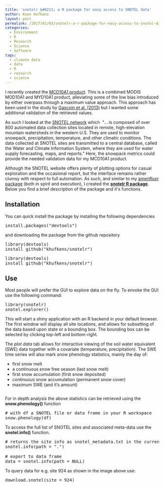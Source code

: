 ```yaml
---
title: 'snotelr &#8211; a R package for easy access to SNOTEL data'
author: Koen Hufkens
layout: post
permalink: /2017/01/03/snotelr-a-r-package-for-easy-access-to-snotel-data/
categories:
  - Environment
  - R
  - Research
  - Science
  - Software
tags:
  - climate data
  - data
  - R
  - research
  - science
---
```

I recently created the <a href="https://khufkens.github.io/MCD10A1">MCD10A1 product</a>. This is a combined MODIS MOD10A1 and MYD10A1 product, alleviating some of the low bias introduced by either overpass through a maximum value approach. This approach has been used in the study by <a href="http://www.sciencedirect.com/science/article/pii/S0309170812002953">Gascoin et al. (2013)</a> but I wanted some additional validation of the retrieved values.

As such I looked at the <a href="http://www.wcc.nrcs.usda.gov/about/mon_automate.html">SNOTEL network</a> which  "... is composed of over 800 automated data collection sites located in remote, high-elevation mountain watersheds in the western U.S. They are used to monitor snowpack, precipitation, temperature, and other climatic conditions. The data collected at SNOTEL sites are transmitted to a central database, called the Water and Climate Information System, where they are used for water supply forecasting, maps, and reports." Here, the snowpack metrics could provide the needed validation data for my MCD10A1 product.

Although the SNOTEL website offers plenty of plotting options for casual exploration and the occasional report, but the interface remains rather clumsy with respect to full automation. As such, and similar to my <a href="http://www.khufkens.com/2016/03/11/amerifluxr-a-r-toolbox-to-facilitate-ameriflux-level2-data-exploration/">amerifluxr package</a> (both in spirit and execution), I created the <strong><a href="https://khufkens.github.io/snotelr/">snotelr R package</a></strong>. Below you find a brief description of the package and it's functions.
<h2 id="installation">Installation</h2>
You can quick install the package by installing the following dependencies
<pre class="lang:default decode:true ">install.packages("devtools")</pre>
and downloading the package from the github repository
<pre class="lang:default decode:true">library(devtools)
install_github("khufkens/snotelr")
</pre>
<pre class="lang:default decode:true">library(devtools)
install_github("khufkens/snotelr")
</pre>
<h2 id="use">Use</h2>
Most people will prefer the GUI to explore data on the fly. To envoke the GUI use the following command:
<pre class="lang:default decode:true">library(snotelr)
snotel.explorer()</pre>
This will start a shiny application with an R backend in your default browser. The first window will display all site locations, and allows for subsetting of the data based upon state or a bounding box. The bounding box can be selected by clicking top-left and bottom-right.

<img src="https://farm1.staticflickr.com/325/31266804673_131c3e8898_b_d.jpg" alt="" />

The <em>plot data</em> tab allows for interactive viewing of the soil water equivalent (SWE) data together with a covariate (temperature, precipitation). The SWE time series will also mark snow phenology statistics, mainly the day of:
<ul>
 	<li>first snow melt</li>
 	<li>a continuous snow free season (last snow melt)</li>
 	<li>first snow accumulation (first snow deposited)</li>
 	<li>continuous snow accumulation (permanent snow cover)</li>
 	<li>maximum SWE (and it’s amount)</li>
</ul>
<img src="https://farm1.staticflickr.com/429/31959389961_90723239f3_b_d.jpg" alt="" />

For in depth analysis the above statistics can be retrieved using the <strong>snow.phenology()</strong> function
<pre class="lang:default decode:true "># with df a SNOTEL file or data frame in your R workspace
snow.phenology(df)</pre>
To access the full list of SNOTEL sites and associated meta-data use the <strong>snotel.info()</strong> function.
<pre class="lang:default decode:true "># returns the site info as snotel_metadata.txt in the current working directory
snotel.info(path = ".") 

# export to data frame
data = snotel.info(path = NULL)</pre>
To query data for e.g. site 924 as shown in the image above use:
<pre class="lang:default decode:true ">download.snotel(site = 924)</pre>
&nbsp;
<div class="language-R highlighter-rouge"></div>